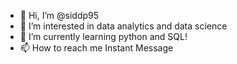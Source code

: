 - 👋 Hi, I’m @siddp95
- 👀 I’m interested in data analytics and data science
- 🌱 I’m currently learning python and SQL!
- 📫 How to reach me Instant Message

<!---
siddp95/siddp95 is a ✨ special ✨ repository because its `README.md` (this file) appears on your GitHub profile.
You can click the Preview link to take a look at your changes.
--->
